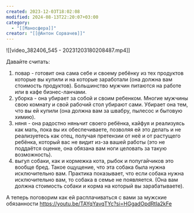 ```yaml
---
created: 2023-12-03T18:02:08
modified: 2024-08-13T22:20:07+03:00
category:
  - "[[Маносфера]]"
creator: "[[@Антон Сорвачев]]"
---
```


![[video_382406_545 - 20231203180208487.mp4]]

Давайте считать:
1) повар - готовит она сама себе и своему ребёнку из тех продуктов которые вы купили и на которые заработали (она должна вам стоимость продуктов). Большинство мужчин питаются на работе или в кафе бизнес-ланчами.
2) уборка - она убирает за собой и своим ребенком. Многие мужчины свою комнату и свой рабочий стол убирают сами. Убирает она тем, что вы ей купили (она должна вам за швабру,  пылесос и бытовую химию).
3) няня - она радостно няньчит своего ребёнка, кайфуя и реализуясь как мать, пока вы их обеспечиваете, позволяя ей это делать и не реализуетесь как отец, получая претензии от неё и от растущего ребёнка, который вас не видит из-за вашей работы (это не поддаётся оценке, она обязана вам ноги целовать за такую возможность). 
4) выгул собаки, как и кормежка кота, рыбок и попугайчиков это вообще бред. Такое ощущение, что эта собака была нужна исключительно вам. Практика показывает, что если собака нужна исключительно вам, то собака в семье не появляется. (Она вам должна стоимость собаки и корма на который вы зарабатываете).

А теперь поговорим как ей расплачиваться с вами за мужские обязанности
https://youtu.be/TAYqYavqTYc?si=HGgadOpdRtIa2kFe
